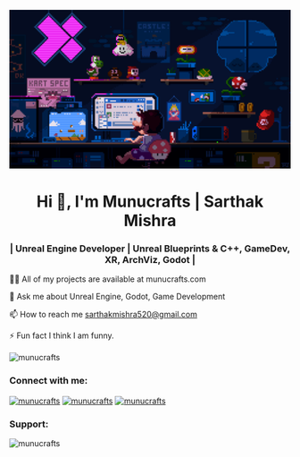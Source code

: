 ![MasterHead](https://github.com/munucrafts/munucrafts/blob/main/dempgi7-520f8d5f-63d4-4453-8822-dbc149ae27f8.gif)
<h1 align="center">Hi 👋, I'm Munucrafts | Sarthak Mishra</h1>
<h3 align="center">| Unreal Engine Developer | Unreal Blueprints & C++, GameDev, XR, ArchViz, Godot |</h3>

👨‍💻 All of my projects are available at munucrafts.com

💬 Ask me about Unreal Engine, Godot, Game Development

📫 How to reach me sarthakmishra520@gmail.com

⚡ Fun fact I think I am funny.

<p><img align="center" src="https://github-readme-stats.vercel.app/api/top-langs?username=munucrafts&show_icons=true&locale=en&layout=compact" alt="munucrafts" /></p>
<h3 align="left">Connect with me:</h3>
<p align="left">
<a href="https://twitter.com/munucrafts" target="blank"><img align="center" src="https://raw.githubusercontent.com/rahuldkjain/github-profile-readme-generator/master/src/images/icons/Social/twitter.svg" alt="munucrafts" height="30" width="40" /></a>
<a href="https://linkedin.com/in/munucrafts" target="blank"><img align="center" src="https://raw.githubusercontent.com/rahuldkjain/github-profile-readme-generator/master/src/images/icons/Social/linked-in-alt.svg" alt="munucrafts" height="30" width="40" /></a>
<a href="https://www.youtube.com/c/munucrafts" target="blank"><img align="center" src="https://raw.githubusercontent.com/rahuldkjain/github-profile-readme-generator/master/src/images/icons/Social/youtube.svg" alt="munucrafts" height="30" width="40" /></a>
</p>
<h3 align="left">Support:</h3>
<p><a href="https://www.buymeacoffee.com/munucrafts"> <img align="left" src="https://cdn.buymeacoffee.com/buttons/v2/default-yellow.png" height="50" width="210" alt="munucrafts" /></a></p><br><br>

